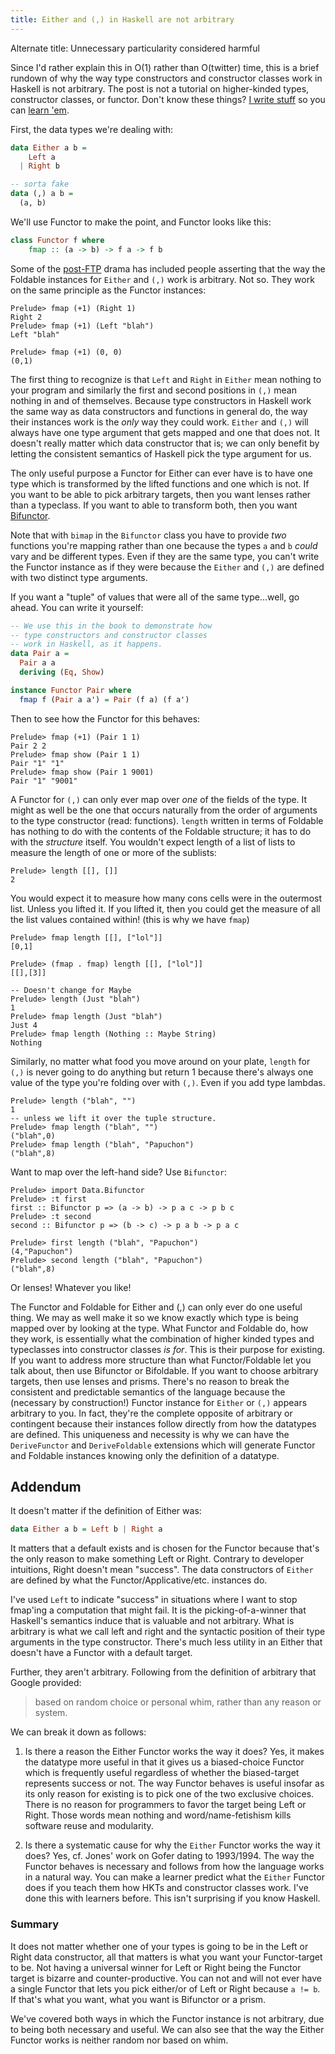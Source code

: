 ```yaml
---
title: Either and (,) in Haskell are not arbitrary
---
```


Alternate title: Unnecessary particularity considered harmful

Since I'd rather explain this in O(1) rather than O(twitter) time, this is a brief rundown of why the way type constructors and constructor classes work in Haskell is not arbitrary. The post is not a tutorial on higher-kinded types, constructor classes, or functor. Don't know these things? [I write stuff](http://haskellbook.com) so you can [learn 'em](https://github.com/bitemyapp/learnhaskell).

First, the data types we're dealing with:

```haskell
data Either a b =
    Left a
  | Right b

-- sorta fake
data (,) a b =
  (a, b)
```

We'll use Functor to make the point, and Functor looks like this:

```haskell
class Functor f where
    fmap :: (a -> b) -> f a -> f b
```

Some of the [post-FTP](https://www.reddit.com/r/haskell/comments/3okick/foldable_for_nonhaskellers_haskells_controversial/) drama has included people asserting that the way the Foldable instances for `Either` and `(,)` work is arbitrary. Not so. They work on the same principle as the Functor instances:

```
Prelude> fmap (+1) (Right 1)
Right 2
Prelude> fmap (+1) (Left "blah")
Left "blah"

Prelude> fmap (+1) (0, 0)
(0,1)
```

The first thing to recognize is that `Left` and `Right` in `Either` mean nothing to your program and similarly the first and second positions in `(,)` mean nothing in and of themselves. Because type constructors in Haskell work the same way as data constructors and functions in general do, the way their instances work is the _only_ way they could work. `Either` and `(,)` will always have one type argument that gets mapped and one that does not. It doesn't really matter which data constructor that is; we can only benefit by letting the consistent semantics of Haskell pick the type argument for us.

The only useful purpose a Functor for Either can ever have is to have one type which is transformed by the lifted functions and one which is not. If you want to be able to pick arbitrary targets, then you want lenses rather than a typeclass. If you want to able to transform both, then you want [Bifunctor](http://hackage.haskell.org/package/base-4.8.1.0/docs/Data-Bifunctor.html#t:Bifunctor).

Note that with `bimap` in the `Bifunctor` class you have to provide _two_ functions you're mapping rather than one because the types `a` and `b` _could_ vary and be different types. Even if they are the same type, you can't write the Functor instance as if they were because the `Either` and `(,)` are defined with two distinct type arguments.

If you want a "tuple" of values that were all of the same type...well, go ahead. You can write it yourself:

```haskell
-- We use this in the book to demonstrate how
-- type constructors and constructor classes
-- work in Haskell, as it happens.
data Pair a =
  Pair a a
  deriving (Eq, Show)

instance Functor Pair where
  fmap f (Pair a a') = Pair (f a) (f a')
```

Then to see how the Functor for this behaves:

```
Prelude> fmap (+1) (Pair 1 1)
Pair 2 2
Prelude> fmap show (Pair 1 1)
Pair "1" "1"
Prelude> fmap show (Pair 1 9001)
Pair "1" "9001"
```

A Functor for `(,)` can only ever map over _one_ of the fields of the type. It might as well be the one that occurs naturally from the order of arguments to the type constructor (read: functions). `length` written in terms of Foldable has nothing to do with the contents of the Foldable structure; it has to do with the _structure_ itself. You wouldn't expect length of a list of lists to measure the length of one or more of the sublists:

```
Prelude> length [[], []]
2
```

You would expect it to measure how many cons cells were in the outermost list. Unless you lifted it. If you lifted it, then you could get the measure of all the list values contained within! (this is why we have `fmap`)

```
Prelude> fmap length [[], ["lol"]]
[0,1]

Prelude> (fmap . fmap) length [[], ["lol"]]
[[],[3]]

-- Doesn't change for Maybe
Prelude> length (Just "blah")
1
Prelude> fmap length (Just "blah")
Just 4
Prelude> fmap length (Nothing :: Maybe String)
Nothing
```

Similarly, no matter what food you move around on your plate, `length` for `(,)` is never going to do anything but return 1 because there's always one value of the type you're folding over with `(,)`. Even if you add type lambdas.

```
Prelude> length ("blah", "")
1
-- unless we lift it over the tuple structure.
Prelude> fmap length ("blah", "")
("blah",0)
Prelude> fmap length ("blah", "Papuchon")
("blah",8)
```

Want to map over the left-hand side? Use `Bifunctor`:

```
Prelude> import Data.Bifunctor
Prelude> :t first
first :: Bifunctor p => (a -> b) -> p a c -> p b c
Prelude> :t second
second :: Bifunctor p => (b -> c) -> p a b -> p a c

Prelude> first length ("blah", "Papuchon")
(4,"Papuchon")
Prelude> second length ("blah", "Papuchon")
("blah",8)
```

Or lenses! Whatever you like!

The Functor and Foldable for Either and (,) can only ever do one useful thing. We may as well make it so we know exactly which type is being mapped over by looking at the type. What Functor and Foldable do, how they work, is essentially what the combination of higher kinded types and typeclasses into constructor classes _is for_. This is their purpose for existing. If you want to address more structure than what Functor/Foldable let you talk about, then use Bifunctor or Bifoldable. If you want to choose arbitrary targets, then use lenses and prisms. There's no reason to break the consistent and predictable semantics of the language because the (necessary by construction!) Functor instance for `Either` or `(,)` appears arbitrary to you. In fact, they're the complete opposite of arbitrary or contingent because their instances follow directly from how the datatypes are defined. This uniqueness and necessity is why we can have the `DeriveFunctor` and `DeriveFoldable` extensions which will generate Functor and Foldable instances knowing only the definition of a datatype.

## Addendum

It doesn't matter if the definition of Either was:

```haskell
data Either a b = Left b | Right a
```

It matters that a default exists and is chosen for the Functor because that's the only reason to make something Left or Right. Contrary to developer intuitions, Right doesn't mean "success". The data constructors of `Either` are defined by what the Functor/Applicative/etc. instances do.

I've used `Left` to indicate "success" in situations where I want to stop fmap'ing a computation that might fail. It is the picking-of-a-winner that Haskell's semantics induce that is valuable and not arbitrary. What is arbitrary is what we call left and right and the syntactic position of their type arguments in the type constructor. There's much less utility in an Either that doesn't have a Functor with a default target.

Further, they aren't arbitrary. Following from the definition of arbitrary that Google provided:

> based on random choice or personal whim, rather than any reason or system.

We can break it down as follows:

1. Is there a reason the Either Functor works the way it does? Yes, it makes the datatype more useful in that it gives us a biased-choice Functor which is frequently useful regardless of whether the biased-target represents success or not. The way Functor behaves is useful insofar as its only reason for existing is to pick one of the two exclusive choices. There is no reason for programmers to favor the target being Left or Right. Those words mean nothing and word/name-fetishism kills software reuse and modularity.

2. Is there a systematic cause for why the `Either` Functor works the way it does? Yes, cf. Jones' work on Gofer dating to 1993/1994. The way the Functor behaves is necessary and follows from how the language works in a natural way. You can make a learner predict what the `Either` Functor does if you teach them how HKTs and constructor classes work. I've done this with learners before. This isn't surprising if you know Haskell.

### Summary

It does not matter whether one of your types is going to be in the Left or Right data constructor, all that matters is what you want your Functor-target to be. Not having a universal winner for Left or Right being the Functor target is bizarre and counter-productive. You can not and will not ever have a single Functor that lets you pick either/or of Left or Right because `a != b`. If that's what you want, what you want is Bifunctor or a prism.

We've covered both ways in which the Functor instance is not arbitrary, due to being both necessary and useful. We can also see that the way the Either Functor works is neither random nor based on whim.
